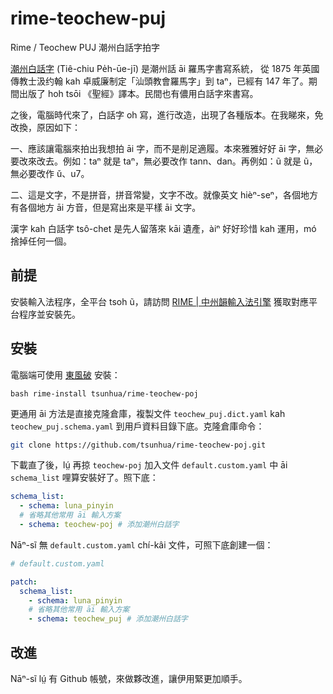 # rime-teochew-puj

Rime / Teochew PUJ 潮州白話字拍字

[潮州白話字](https://zh.wikipedia.org/wiki/%E6%BD%AE%E5%B7%9E%E7%99%BD%E8%A9%B1%E5%AD%97) (Tiê-chiu Pe̍h-ūe-jī) 是潮州話 āi 羅馬字書寫系統， 從 1875 年英國傳教士汲约翰  kah 卓威廉制定「汕頭教會羅馬字」到 taⁿ，已經有 147 年了。期間出版了 hoh tsōi 《聖經》譯本。民間也有儂用白話字來書寫。

之後，電腦時代來了，白話字 oh 寫，進行改造，出現了各種版本。在我睇來，免改換，原因如下：

一、應該讓電腦來拍出我想拍 āi 字，而不是削足適履。本來雅雅好好 āi 字，無必要改來改去。例如：taⁿ 就是 taⁿ，無必要改作 tann、dan。再例如：ũ 就是 ũ，無必要改作 ǔ、u7。

二、這是文字，不是拼音，拼音常變，文字不改。就像英文 hièⁿ-seⁿ，各個地方有各個地方 āi 方音，但是寫出來是平樣 āi 文字。

漢字 kah 白話字 tsô-chet 是先人留落來 kāi 遺產，àiⁿ 好好珍惜 kah 運用，mó 捨掉任何一個。

## 前提

安裝輸入法程序，全平台 tsoh ũ，請訪問 [RIME | 中州韻輸入法引擎](https://rime.im/download/) 獲取對應平台程序並安裝先。

## 安裝

電腦端可使用 [東風破](https://github.com/rime/plum) 安裝：

``` shell
bash rime-install tsunhua/rime-teochew-poj
```

更通用 āi 方法是直接克隆倉庫，複製文件  `teochew_puj.dict.yaml` kah `teochew_puj.schema.yaml` 到用戶資料目錄下底。克隆倉庫命令：

```bash
git clone https://github.com/tsunhua/rime-teochew-poj.git
```

下載直了後，lṳ́ 再掠 `teochew-poj` 加入文件 `default.custom.yaml` 中 āi  `schema_list` 哩算安裝好了。照下底：

``` yaml
schema_list:
  - schema: luna_pinyin
  # 省略其他常用 āi 輸入方案
  - schema: teochew-poj # 添加潮州白話字
```

Nāⁿ-sĩ 無 `default.custom.yaml`  chí-kâi 文件，可照下底創建一個：

```yaml
# default.custom.yaml

patch:
  schema_list:
    - schema: luna_pinyin
    # 省略其他常用 āi 輸入方案
    - schema: teochew_puj # 添加潮州白話字
```

## 改進

Nāⁿ-sĩ lṳ́ 有 Github 帳號，來做夥改進，讓伊用緊更加順手。
